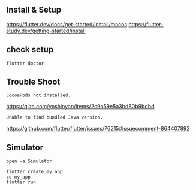 ## Install & Setup
https://flutter.dev/docs/get-started/install/macos
https://flutter-study.dev/getting-started/install

## check setup
```
flutter doctor
```

## Trouble Shoot

```
CocoaPods not installed.
```
https://qiita.com/yoshinyan/items/2c9a59e5a3bd80b9bdbd

```
Unable to find bundled Java version.
```
https://github.com/flutter/flutter/issues/76215#issuecomment-864407892

## Simulator
```
open -a Simulator
```

```
flutter create my_app
cd my_app
flutter run
```

